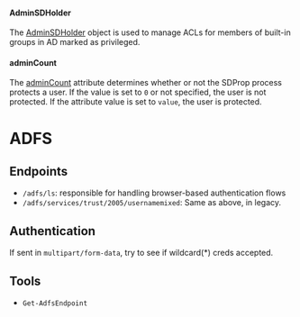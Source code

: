 #### AdminSDHolder
The [AdminSDHolder](https://docs.microsoft.com/en-us/windows-server/identity/ad-ds/plan/security-best-practices/appendix-c--protected-accounts-and-groups-in-active-directory) object is used to manage ACLs for members of built-in groups in AD marked as privileged.

#### adminCount
The [adminCount](https://docs.microsoft.com/en-us/windows/win32/adschema/a-admincount) attribute determines whether or not the SDProp process protects a user. If the value is set to `0` or not specified, the user is not protected. If the attribute value is set to `value`, the user is protected.


# ADFS
## Endpoints
- `/adfs/ls`: responsible for handling browser-based authentication flows
- `/adfs/services/trust/2005/usernamemixed`: Same as above, in legacy.

## Authentication
If sent in `multipart/form-data`, try to see if wildcard(\*) creds accepted.
## Tools
- `Get-AdfsEndpoint`